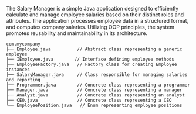 
The Salary Manager is a simple Java application designed to efficiently calculate and manage employee salaries based on their distinct roles and attributes. The application processes employee data in a structured format, and computes company salaries. Utilizing OOP principles, the system promotes reusability and maintainability in its architecture.

```plaintext
com.mycompany
├── Employee.java          // Abstract class representing a generic employee
├── IEmployee.java        // Interface defining employee methods
├── EmployeeFactory.java   // Factory class for creating Employee instances
├── SalaryManager.java     // Class responsible for managing salaries and reporting
├── Programmer.java        // Concrete class representing a programmer
├── Manager.java           // Concrete class representing a manager
├── Analyst.java           // Concrete class representing an analyst
├── CEO.java               // Concrete class representing a CEO
└── EmployeePosition.java   // Enum representing employee positions

